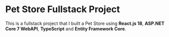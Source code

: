 # Pet Store Fullstack Project

This is a fullstack project that I built a Pet Store using **React.js 18**, **ASP.NET Core 7 WebAPI**, **TypeScript** and **Entity Framework Core**.
